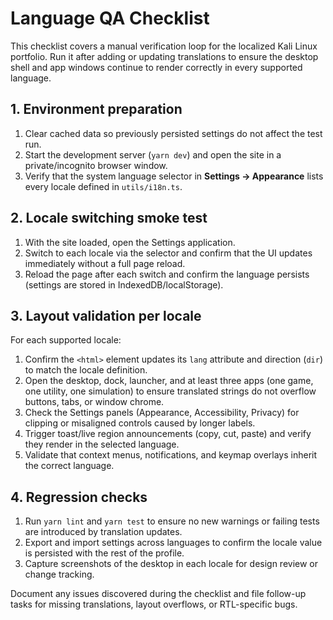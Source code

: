 # Language QA Checklist

This checklist covers a manual verification loop for the localized Kali Linux portfolio. Run it after adding or updating translations to ensure the desktop shell and app windows continue to render correctly in every supported language.

## 1. Environment preparation

1. Clear cached data so previously persisted settings do not affect the test run.
2. Start the development server (`yarn dev`) and open the site in a private/incognito browser window.
3. Verify that the system language selector in **Settings → Appearance** lists every locale defined in `utils/i18n.ts`.

## 2. Locale switching smoke test

1. With the site loaded, open the Settings application.
2. Switch to each locale via the selector and confirm that the UI updates immediately without a full page reload.
3. Reload the page after each switch and confirm the language persists (settings are stored in IndexedDB/localStorage).

## 3. Layout validation per locale

For each supported locale:

1. Confirm the `<html>` element updates its `lang` attribute and direction (`dir`) to match the locale definition.
2. Open the desktop, dock, launcher, and at least three apps (one game, one utility, one simulation) to ensure translated strings do not overflow buttons, tabs, or window chrome.
3. Check the Settings panels (Appearance, Accessibility, Privacy) for clipping or misaligned controls caused by longer labels.
4. Trigger toast/live region announcements (copy, cut, paste) and verify they render in the selected language.
5. Validate that context menus, notifications, and keymap overlays inherit the correct language.

## 4. Regression checks

1. Run `yarn lint` and `yarn test` to ensure no new warnings or failing tests are introduced by translation updates.
2. Export and import settings across languages to confirm the locale value is persisted with the rest of the profile.
3. Capture screenshots of the desktop in each locale for design review or change tracking.

Document any issues discovered during the checklist and file follow-up tasks for missing translations, layout overflows, or RTL-specific bugs.
